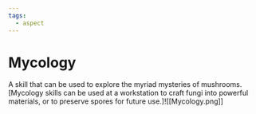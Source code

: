 ```yaml
---
tags:
  - aspect
---
```

# Mycology
A skill that can be used to explore the myriad mysteries of mushrooms. \[Mycology skills can be used at a workstation to craft fungi into powerful materials, or to preserve spores for future use.]![[Mycology.png]]